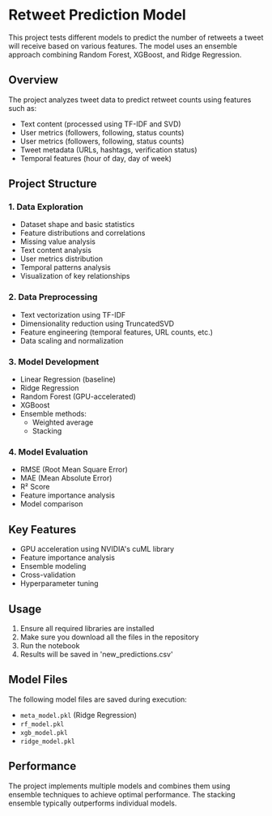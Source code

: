 # Retweet Prediction Model

This project tests different models to predict the number of retweets a tweet will receive based on various features. The model uses an ensemble approach combining Random Forest, XGBoost, and Ridge Regression.

## Overview

The project analyzes tweet data to predict retweet counts using features such as:
* Text content (processed using TF-IDF and SVD)
* User metrics (followers, following, status counts)
* User metrics (followers, following, status counts)
* Tweet metadata (URLs, hashtags, verification status)
* Temporal features (hour of day, day of week)

## Project Structure

### 1. Data Exploration
* Dataset shape and basic statistics
* Feature distributions and correlations
* Missing value analysis
* Text content analysis
* User metrics distribution
* Temporal patterns analysis
* Visualization of key relationships

### 2. Data Preprocessing
* Text vectorization using TF-IDF
* Dimensionality reduction using TruncatedSVD
* Feature engineering (temporal features, URL counts, etc.)
* Data scaling and normalization

### 3. Model Development
* Linear Regression (baseline)
* Ridge Regression
* Random Forest (GPU-accelerated)
* XGBoost
* Ensemble methods:
  * Weighted average
  * Stacking

### 4. Model Evaluation
* RMSE (Root Mean Square Error)
* MAE (Mean Absolute Error)
* R² Score
* Feature importance analysis
* Model comparison

## Key Features

* GPU acceleration using NVIDIA's cuML library
* Feature importance analysis
* Ensemble modeling
* Cross-validation
* Hyperparameter tuning

## Usage

1. Ensure all required libraries are installed
2. Make sure you download all the files in the repository
3. Run the notebook
4. Results will be saved in 'new_predictions.csv'

## Model Files

The following model files are saved during execution:
* `meta_model.pkl` (Ridge Regression)
* `rf_model.pkl`
* `xgb_model.pkl`
* `ridge_model.pkl`

## Performance

The project implements multiple models and combines them using ensemble techniques to achieve optimal performance. The stacking ensemble typically outperforms individual models.